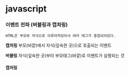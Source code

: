 # javascript

### 이벤트 전파 (버블링과 캡쳐링)
	HTML은 부모와 자식으로 이루어져있어서 여러 태그가 중첩되어있다.


**캡처링**
부모(바깥)에서 자식(깊숙한 곳)으로 호출되는 이벤트

**버블링**
자식(깊숙한 곳)부터 부모태그(바깥)로 이벤트가 실행되는 것

#### 캡처링